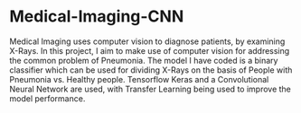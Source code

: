 # Medical-Imaging-CNN
Medical Imaging uses computer vision to diagnose patients, by examining X-Rays. In this project, I aim to make use of computer vision for addressing the common problem of Pneumonia. The model I have coded is a binary classifier which can be used for dividing X-Rays on the basis of People with Pneumonia vs. Healthy people. Tensorflow Keras and a Convolutional Neural Network are used, with Transfer Learning being used to improve the model performance.
